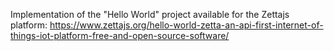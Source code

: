 Implementation of the "Hello World" project available for the Zettajs platform:
https://www.zettajs.org/hello-world-zetta-an-api-first-internet-of-things-iot-platform-free-and-open-source-software/
